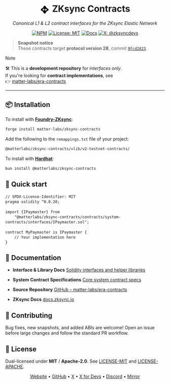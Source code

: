 <div align="center">

<h1>
  <picture>
    <source srcset=".github/assets/elastic_white.svg" media="(prefers-color-scheme: dark)" />
    <img src=".github/assets/elastic_black.svg" alt="ZKsync" width="32" style="vertical-align: middle;">
  </picture>
  ZKsync Contracts
</h1>

*Canonical L1 & L2 contract interfaces for the ZKsync Elastic Network*

[![NPM](https://img.shields.io/npm/v/@matterlabs/zksync-contracts)](https://www.npmjs.com/package/@matterlabs/zksync-contracts)
[![License: MIT](https://img.shields.io/badge/License-MIT-green.svg)](LICENSE-MIT)
[![Docs](https://img.shields.io/badge/docs-reference-blue)](https://matter-labs.github.io/zksync-contracts/latest/)
[![X: @zksyncdevs](https://img.shields.io/badge/follow-@zksyncdevs-1DA1F2?logo=x)](https://x.com/zksyncdevs)

</div>

> **Snapshot notice**  
> These contracts target **protocol version 28**, commit [`9fcd2823`](https://github.com/matter-labs/era-contracts/commit/9fcd28238cf749462b22e513a9f545008637f301).

> [!NOTE]
> 🛠️ This is a **development repository** for _interfaces only_.  
> If you're looking for **contract implementations**, see  
> 👉 [matter-labs/era-contracts](https://github.com/matter-labs/era-contracts/tree/release-v28)

---

## 📦 Installation

To install with [**Foundry-ZKsync**](https://github.com/matter-labs/foundry-zksync):

```bash
forge install matter-labs/zksync-contracts
```

Add the following to the `remappings.txt` file of your project:

```txt
@matterlabs/zksync-contracts/=lib/v2-testnet-contracts/
```

To install with [**Hardhat**](https://github.com/matter-labs/hardhat-zksync):

```bash
bun install @matterlabs/zksync-contracts
```

## 🚀 Quick start

```solidity
// SPDX-License-Identifier: MIT
pragma solidity ^0.8.20;

import {IPaymaster} from
    "@matterlabs/zksync-contracts/contracts/system-contracts/interfaces/IPaymaster.sol";

contract MyPaymaster is IPaymaster {
    // Your implementation here
}
```

## 📖 Documentation

* **Interface & Library Docs**
  [Solidity interfaces and helper libraries](https://matter-labs.github.io/zksync-contracts/latest/)

* **System Contract Specifications**
  [Core system contract specs](https://matter-labs.github.io/zksync-era/core/latest/specs/contracts/index.html)

* **Source Repository**
  [GitHub – matter-labs/era-contracts](https://github.com/matter-labs/era-contracts/tree/release-v28)

* **ZKsync Docs**
  [docs.zksync.io](https://docs.zksync.io)

## 🤝 Contributing

Bug fixes, new snapshots, and added ABIs are welcome!
Open an issue before large changes and follow the standard PR workflow.

## 📜 License

Dual-licensed under **MIT** / **Apache-2.0**.
See [LICENSE-MIT](LICENSE-MIT) and [LICENSE-APACHE](LICENSE-APACHE).

<div align="center">

[Website](https://zksync.io) •
[GitHub](https://github.com/matter-labs) •
[X](https://x.com/zksync) •
[X for Devs](https://x.com/zksyncdevs) •
[Discord](https://join.zksync.dev) •
[Mirror](https://zksync.mirror.xyz)

</div>
